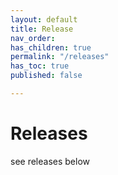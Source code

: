 ```yaml
---
layout: default
title: Release
nav_order: 
has_children: true
permalink: "/releases"
has_toc: true
published: false

---
```

# **Releases**

see releases below